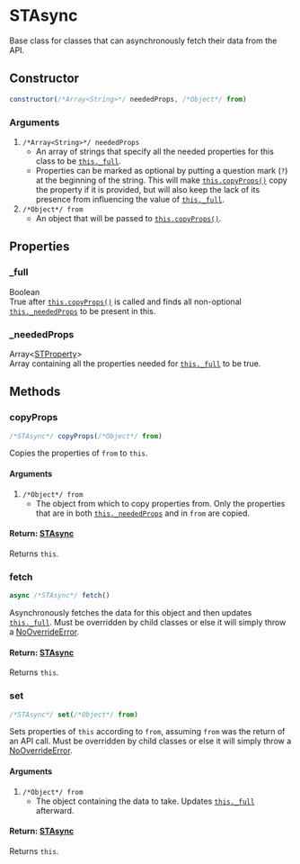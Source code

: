 # STAsync
Base class for classes that can asynchronously fetch their data from the API.

## Constructor
```js
constructor(/*Array<String>*/ neededProps, /*Object*/ from)
```
### Arguments
1. `/*Array<String>*/ neededProps`
	* An array of strings that specify all the needed properties for this class to be [`this._full`](#_full).
	* Properties can be marked as optional by putting a question mark (`?`) at the beginning of the string. This will make [`this.copyProps()`](#copyprops) copy the property if it is provided, but will also keep the lack of its presence from influencing the value of [`this._full`](#_full).
2. `/*Object*/ from`
	* An object that will be passed to [`this.copyProps()`](#copyprops).

## Properties
### \_full
Boolean<br/>
True after [`this.copyProps()`](#copyprops) is called and finds all non-optional [`this._neededProps`](#_neededprops) to be present in this.
### \_neededProps
Array<[STProperty](../struct/property.md)><br/>
Array containing all the properties needed for [`this._full`](#_full) to be true.

## Methods
### copyProps
```js
/*STAsync*/ copyProps(/*Object*/ from)
```
Copies the properties of `from` to `this`.
#### Arguments
1. `/*Object*/ from`
	* The object from which to copy properties from. Only the properties that are in both [`this._neededProps`](#_neededprops) and in `from` are copied.
#### Return: [STAsync](async.md)
Returns `this`.

### fetch
```js
async /*STAsync*/ fetch()
```
Asynchronously fetches the data for this object and then updates [`this._full`](#_full). Must be overridden by child classes or else it will simply throw a [NoOverrideError](../utils/errors/nooverrideerror.md).
#### Return: [STAsync](async.md)
Returns `this`.

### set
```js
/*STAsync*/ set(/*Object*/ from)
```
Sets properties of `this` according to `from`, assuming `from` was the return of an API call. Must be overridden by child classes or else it will simply throw a [NoOverrideError](../utils/errors/nooverrideerror.md).
#### Arguments
1. `/*Object*/ from`
	* The object containing the data to take. Updates [`this._full`](#_full) afterward.
#### Return: [STAsync](async.md)
Returns `this`.
